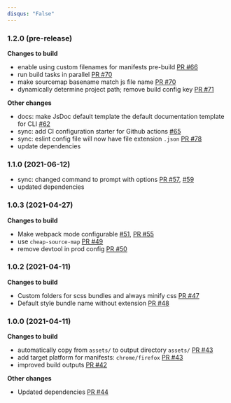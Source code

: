 ```yaml
---
disqus: "False"
---
```


### 1.2.0 (pre-release)

**Changes to build**

- enable using custom filenames for manifests pre-build [PR #66](https://github.com/MobileFirstLLC/extension-cli/pull/66)
- run build tasks in parallel [PR #70](https://github.com/MobileFirstLLC/extension-cli/pull/70)
- make sourcemap basename match js file name [PR #70](https://github.com/MobileFirstLLC/extension-cli/pull/70)
- dynamically determine project path; remove build config key [PR #71](https://github.com/MobileFirstLLC/extension-cli/pull/71)

**Other changes**

- docs: make JsDoc default template the default documentation template for CLI [#62](https://github.com/MobileFirstLLC/extension-cli/issues/62)
- sync: add CI configuration starter for Github actions [#65](https://github.com/MobileFirstLLC/extension-cli/issues/65)
- sync: eslint config file will now have file extension `.json` [PR #78](https://github.com/MobileFirstLLC/extension-cli/pull/78)
- update dependencies

### 1.1.0 (2021-06-12)

- sync: changed command to prompt with options [PR #57](https://github.com/MobileFirstLLC/extension-cli/pull/57), [#59](https://github.com/MobileFirstLLC/extension-cli/pull/59)
- updated dependencies

### 1.0.3 (2021-04-27)

**Changes to build**

- Make webpack mode configurable [#51](https://github.com/MobileFirstLLC/extension-cli/issues/51), [PR #55](https://github.com/MobileFirstLLC/extension-cli/pull/55)
- use `cheap-source-map` [PR #49](https://github.com/MobileFirstLLC/extension-cli/pull/49)
- remove devtool in prod config [PR #50](https://github.com/MobileFirstLLC/extension-cli/pull/50)

### 1.0.2 (2021-04-11)

**Changes to build**

- Custom folders for scss bundles and always minify css [PR #47](https://github.com/MobileFirstLLC/extension-cli/pull/47)
- Default style bundle name without extension [PR #48](https://github.com/MobileFirstLLC/extension-cli/pull/48)

### 1.0.0 (2021-04-11)

**Changes to build**

- automatically copy from `assets/` to output directory `assets/` [PR #43](https://github.com/MobileFirstLLC/extension-cli/pull/43)
- add target platform for manifests: `chrome/firefox` [PR #43](https://github.com/MobileFirstLLC/extension-cli/pull/43)
- improved build outputs [PR #42](https://github.com/MobileFirstLLC/extension-cli/pull/42)

**Other changes**

- Updated dependencies [PR #44](https://github.com/MobileFirstLLC/extension-cli/pull/44)
